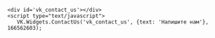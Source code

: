 <html>
<head>
    <meta charset="UTF-8">
</head>
  
  <body>
    <script
      type="text/javascript"
      src="https://vk.com/js/api/openapi.js?168"
      charset="windows-1251">
    </script>

    <div id='vk_contact_us'></div>
    <script type="text/javascript">
       VK.Widgets.ContactUs('vk_contact_us', {text: 'Напишите нам'}, 166562603);
</script>
  </body>
</html>
